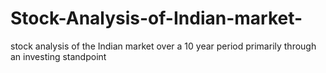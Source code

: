 # Stock-Analysis-of-Indian-market-
stock analysis of the Indian market over a 10 year period primarily through an investing standpoint
